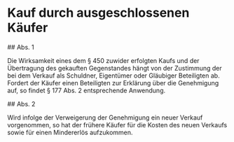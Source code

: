 # Kauf durch ausgeschlossenen Käufer



\#\# Abs. 1

 Die Wirksamkeit eines dem § 450 zuwider erfolgten Kaufs und der Übertragung des gekauften Gegenstandes hängt von der Zustimmung der bei dem Verkauf als Schuldner, Eigentümer oder Gläubiger Beteiligten ab. Fordert der Käufer einen Beteiligten zur Erklärung über die Genehmigung auf, so findet § 177 Abs. 2 entsprechende Anwendung.

\#\# Abs. 2

 Wird infolge der Verweigerung der Genehmigung ein neuer Verkauf vorgenommen, so hat der frühere Käufer für die Kosten des neuen Verkaufs sowie für einen Mindererlös aufzukommen. 

